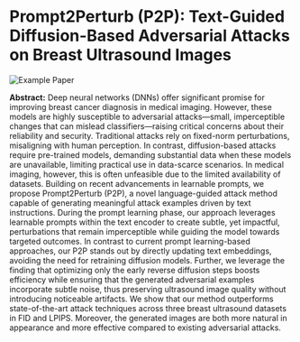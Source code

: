 # Prompt2Perturb (P2P): Text-Guided Diffusion-Based Adversarial Attacks on Breast Ultrasound Images
![Example Paper](images/attack%20paper%20final%20version-1.png)




**Abstract:** Deep neural networks (DNNs)  offer significant promise for improving breast cancer diagnosis in medical imaging. However, these models are highly susceptible to adversarial attacks—small, imperceptible changes that can mislead classifiers—raising critical concerns about their reliability and security. Traditional attacks rely on fixed-norm perturbations, misaligning with human perception. In contrast, diffusion-based attacks require pre-trained models, demanding substantial data when these models are unavailable, limiting practical use in data-scarce scenarios. In medical imaging, however, this is often unfeasible due to the limited availability of datasets. Building on recent advancements in learnable prompts, we propose Prompt2Perturb (P2P), a novel language-guided attack method capable of generating meaningful attack examples driven by text instructions. During the prompt learning phase, our approach leverages learnable prompts within the text encoder to create subtle, yet impactful, perturbations that remain imperceptible while guiding the model towards targeted outcomes.
In contrast to current prompt learning-based approaches, our P2P stands out by directly updating text embeddings, avoiding the need for retraining diffusion models. Further, we leverage the finding that optimizing only the early reverse diffusion steps boosts efficiency while ensuring that the generated adversarial examples incorporate subtle noise, thus preserving ultrasound image quality without introducing noticeable artifacts. We show that our method outperforms state-of-the-art attack techniques across three breast ultrasound datasets in FID and LPIPS. Moreover, the generated images are both more natural in appearance and more effective compared to existing adversarial attacks.



